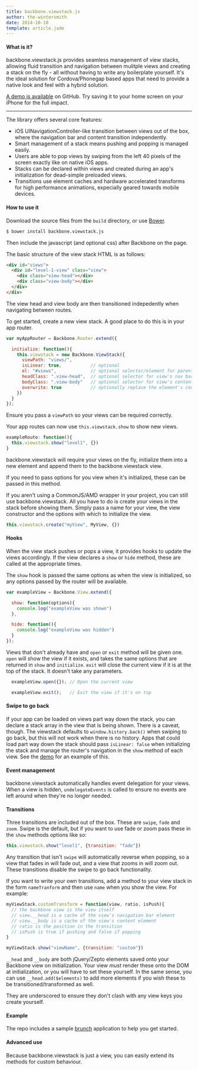 ```yaml
---
title: backbone.viewstack.js
author: the-wintersmith
date: 2014-10-18
template: article.jade
---
```


#### What is it?

backbone.viewstack.js provides seamless management of view stacks, allowing fluid transition and navigation between mulitple views and creating a stack on the fly - all without having to write any boilerplate yourself. It's the ideal solution for Cordova/Phonegap based apps that need to provide a native look and feel with a hybrid solution.

[A demo is available](http://creative-licence-digital.github.io/backbone.viewstack/demo/public/) on GitHub. Try saving it to your home screen on your iPhone for the full impact.

---

The library offers several core features:

- iOS UINavigationController-like transition between views out of the box, where the navigation bar and content transition independently.
- Smart management of a stack means pushing and popping is managed easily.
- Users are able to pop views by swiping from the left 40 pixels of the screen exactly like on native iOS apps.
- Stacks can be declared within views and created during an app's initialization for dead-simple preloaded views.
- Transitions use element caches and hardware accelerated transforms for high performance animations, expecially geared towards mobile devices.

#### How to use it

Download the source files from the `build` directory, or use [Bower](http://www.bower.io/).

```bash
$ bower install backbone.viewstack.js
```

Then include the javascript (and optional css) after Backbone on the page.

The basic structure of the view stack HTML is as follows:

```html
<div id="views">
  <div id="level-1-view" class="view">
    <div class="view-head"></div>
    <div class="view-body"></div>
  </div>
</div>
```

The view head and view body are then transitioned indepedently when navigating between routes.

To get started, create a new view stack. A good place to do this is in your app router.

```js
var myAppRouter = Backbone.Router.extend({

  initialize: function(){
    this.viewstack = new Backbone.ViewStack({
      viewPath: "views/",
      isLinear: true,           // optional
      el: "#views",             // optional selector/element for parent
      headClass: ".view-head",  // optional selector for view's nav bar
      bodyClass: ".view-body"   // optional selector for view's content
      overwrite: true           // optionally replace the element's content
    })
  }
});
```

Ensure you pass a `viewPath` so your views can be required correctly.

Your app routes can now use `this.viewstack.show` to show new views.

```js
exampleRoute: function(){
  this.viewstack.show("level1", {})
}
```

backbone.viewstack will require your views on the fly, initialize them into a new element and append them to the backbone.viewstack view.

If you need to pass options for you view when it's initialized, these can be passed in this method.

If you aren't using a CommonJS/AMD wrapper in your project, you can still use backbone.viewstack. All you have to do is create your views in the stack before showing them. Simply pass a name for your view, the view constructor and the options with which to initialize the view.

```js
this.viewstack.create("myView", MyView, {})
```

#### Hooks

When the view stack pushes or pops a view, it provides hooks to update the views accordingly. If the view declares a `show` or `hide` method, these are called at the appropriate times.

The `show` hook is passed the same options as when the view is initialized, so any options passed by the router will be available.

```js
var exampleView = Backbone.View.extend({

  show: function(options){
    console.log("exampleView was shown")
  },

  hide: function(){
    console.log("exampleView was hidden")
  }
});
```

Views that don't already have and `open` or `exit` method will be given one. `open` will show the view if it exists, and takes the same options that are returned in `show` and `initialize`. `exit` will close the current view if it is at the top of the stack. It doesn't take any parameters.

```js
  exampleView.open({}); // Open the current view

  exampleView.exit();   // Exit the view if it's on top
```

#### Swipe to go back

If your app can be loaded on views part way down the stack, you can declare a stack array in the view that is being shown. There is a caveat, though. The viewstack defaults to `window.history.back()` when swiping to go back, but this will not work when there is no history. Apps that could load part way down the stack should pass `isLinear: false` when initializing the stack and manage the router's navigation in the `show` method of each view. See the [demo](http://creative-licence-digital.github.io/backbone.viewstack/demo/public/) for an example of this.

#### Event management

backbone.viewstack automatically handles event delegation for your views. When a view is hidden, `undelegateEvents` is called to ensure no events are left around when they're no longer needed.

#### Transitions

Three transitions are included out of the box. These are `swipe`, `fade` and `zoom`. Swipe is the default, but if you want to use fade or zoom pass these in the `show` methods options like so:

```js
this.viewstack.show("level1", {transition: "fade"})
```

Any transition that isn't `swipe` will automatically reverse when popping, so a view that fades in will fade out, and a view that zooms in will zoom out. These transitions disable the swipe to go back functionality.

If you want to write your own transitions, add a method to your view stack in the form `nameTranform` and then use `name` when you show the view. For example:

```js
myViewStack.customTransform = function(view, ratio, isPush){
  // the backbone view is the view itself
  // view.__head is a cache of the view's navigation bar element
  // view.__body is a cache of the view's content element
  // ratio is the position in the transition
  // isPush is true if pushing and false if popping
}

myViewStack.show("viewName", {transition: "custom"})
```

`__head` and `__body` are both jQuery/Zepto elements saved onto your Backbone view on initialization. Your view *must* render these onto the DOM at initialization, or you will have to set these yourself. In the same sense, you can use `__head.add($elements)` to add more elements if you wish these to be transitioned/transformed as well.

They are underscored to ensure they don't clash with any view keys you create yourself.

#### Example

The repo includes a sample [brunch](http://brunch.io) application to help you get started.

#### Advanced use

Because backbone.viewstack is just a view, you can easily extend its methods for custom behaviour.

